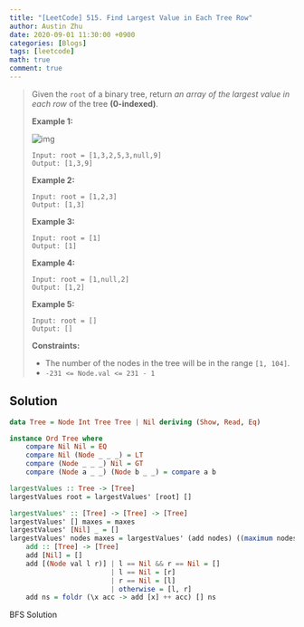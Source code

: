 ```yaml
---
title: "[LeetCode] 515. Find Largest Value in Each Tree Row"
author: Austin Zhu
date: 2020-09-01 11:30:00 +0900
categories: [Blogs]
tags: [leetcode]
math: true
comment: true
---
```


>Given the `root` of a binary tree, return *an array of the largest value in each row* of the tree **(0-indexed)**.
>
> 
>
> 
>
>**Example 1:**
>
>![img](https://assets.leetcode.com/uploads/2020/08/21/largest_e1.jpg)
>
>```
>Input: root = [1,3,2,5,3,null,9]
>Output: [1,3,9]
>```
>
>**Example 2:**
>
>```
>Input: root = [1,2,3]
>Output: [1,3]
>```
>
>**Example 3:**
>
>```
>Input: root = [1]
>Output: [1]
>```
>
>**Example 4:**
>
>```
>Input: root = [1,null,2]
>Output: [1,2]
>```
>
>**Example 5:**
>
>```
>Input: root = []
>Output: []
>```
>
> 
>
>**Constraints:**
>
>- The number of the nodes in the tree will be in the range `[1, 104]`.
>- `-231 <= Node.val <= 231 - 1`

## Solution

```haskell
data Tree = Node Int Tree Tree | Nil deriving (Show, Read, Eq)

instance Ord Tree where
    compare Nil Nil = EQ
    compare Nil (Node _ _ _) = LT
    compare (Node _ _ _) Nil = GT
    compare (Node a _ _) (Node b _ _) = compare a b

largestValues :: Tree -> [Tree]
largestValues root = largestValues' [root] []

largestValues' :: [Tree] -> [Tree] -> [Tree]
largestValues' [] maxes = maxes
largestValues' [Nil] _ = []
largestValues' nodes maxes = largestValues' (add nodes) ((maximum nodes):maxes) where
    add :: [Tree] -> [Tree]
    add [Nil] = []
    add [(Node val l r)] | l == Nil && r == Nil = []
                         | l == Nil = [r]
                         | r == Nil = [l]
                         | otherwise = [l, r]
    add ns = foldr (\x acc -> add [x] ++ acc) [] ns
```

BFS Solution